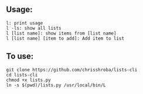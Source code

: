 Usage:
------
```
l: print usage
l -ls: show all lists
l [list name]: show items from [list name]
l [list name] [item to add]: Add item to list
```

To use:
-------
```
git clone https://github.com/chrisshroba/lists-cli
cd lists-cli
chmod +x lists.py
ln -s $(pwd)/lists.py /usr/local/bin/L
```

